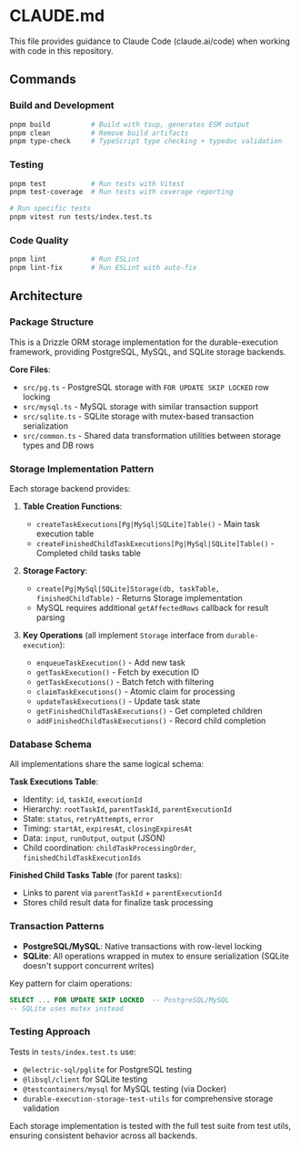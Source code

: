 # CLAUDE.md

This file provides guidance to Claude Code (claude.ai/code) when working with code in this repository.

## Commands

### Build and Development

```bash
pnpm build          # Build with tsup, generates ESM output
pnpm clean          # Remove build artifacts
pnpm type-check     # TypeScript type checking + typedoc validation
```

### Testing

```bash
pnpm test           # Run tests with Vitest
pnpm test-coverage  # Run tests with coverage reporting

# Run specific tests
pnpm vitest run tests/index.test.ts
```

### Code Quality

```bash
pnpm lint           # Run ESLint
pnpm lint-fix       # Run ESLint with auto-fix
```

## Architecture

### Package Structure

This is a Drizzle ORM storage implementation for the durable-execution framework, providing PostgreSQL, MySQL, and SQLite storage backends.

**Core Files**:

- `src/pg.ts` - PostgreSQL storage with `FOR UPDATE SKIP LOCKED` row locking
- `src/mysql.ts` - MySQL storage with similar transaction support
- `src/sqlite.ts` - SQLite storage with mutex-based transaction serialization
- `src/common.ts` - Shared data transformation utilities between storage types and DB rows

### Storage Implementation Pattern

Each storage backend provides:

1. **Table Creation Functions**:
   - `createTaskExecutions[Pg|MySql|SQLite]Table()` - Main task execution table
   - `createFinishedChildTaskExecutions[Pg|MySql|SQLite]Table()` - Completed child tasks table

2. **Storage Factory**:
   - `create[Pg|MySql|SQLite]Storage(db, taskTable, finishedChildTable)` - Returns Storage implementation
   - MySQL requires additional `getAffectedRows` callback for result parsing

3. **Key Operations** (all implement `Storage` interface from `durable-execution`):
   - `enqueueTaskExecution()` - Add new task
   - `getTaskExecution()` - Fetch by execution ID
   - `getTaskExecutions()` - Batch fetch with filtering
   - `claimTaskExecutions()` - Atomic claim for processing
   - `updateTaskExecutions()` - Update task state
   - `getFinishedChildTaskExecutions()` - Get completed children
   - `addFinishedChildTaskExecutions()` - Record child completion

### Database Schema

All implementations share the same logical schema:

**Task Executions Table**:

- Identity: `id`, `taskId`, `executionId`
- Hierarchy: `rootTaskId`, `parentTaskId`, `parentExecutionId`
- State: `status`, `retryAttempts`, `error`
- Timing: `startAt`, `expiresAt`, `closingExpiresAt`
- Data: `input`, `runOutput`, `output` (JSON)
- Child coordination: `childTaskProcessingOrder`, `finishedChildTaskExecutionIds`

**Finished Child Tasks Table** (for parent tasks):

- Links to parent via `parentTaskId` + `parentExecutionId`
- Stores child result data for finalize task processing

### Transaction Patterns

- **PostgreSQL/MySQL**: Native transactions with row-level locking
- **SQLite**: All operations wrapped in mutex to ensure serialization (SQLite doesn't support concurrent writes)

Key pattern for claim operations:

```sql
SELECT ... FOR UPDATE SKIP LOCKED  -- PostgreSQL/MySQL
-- SQLite uses mutex instead
```

### Testing Approach

Tests in `tests/index.test.ts` use:

- `@electric-sql/pglite` for PostgreSQL testing
- `@libsql/client` for SQLite testing
- `@testcontainers/mysql` for MySQL testing (via Docker)
- `durable-execution-storage-test-utils` for comprehensive storage validation

Each storage implementation is tested with the full test suite from test utils, ensuring consistent behavior across all backends.
